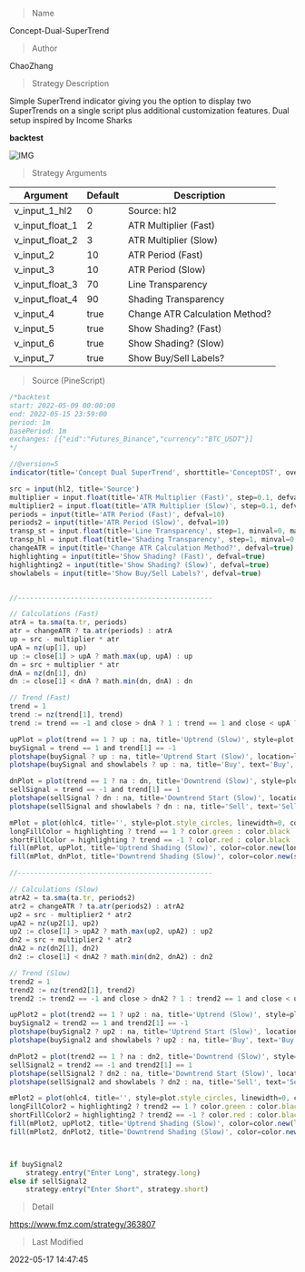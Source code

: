
> Name

Concept-Dual-SuperTrend

> Author

ChaoZhang

> Strategy Description


Simple SuperTrend indicator giving you the option to display two SuperTrends on a single script plus additional customization features. Dual setup inspired by Income Sharks 

**backtest**


 ![IMG](https://www.fmz.com/upload/asset/15d862ed42201678eaf.png) 

> Strategy Arguments



|Argument|Default|Description|
|----|----|----|
|v_input_1_hl2|0|Source: hl2|high|low|open|close|hlc3|hlcc4|ohlc4|
|v_input_float_1|2|ATR Multiplier (Fast)|
|v_input_float_2|3|ATR Multiplier (Slow)|
|v_input_2|10|ATR Period (Fast)|
|v_input_3|10|ATR Period (Slow)|
|v_input_float_3|70|Line Transparency|
|v_input_float_4|90|Shading Transparency|
|v_input_4|true|Change ATR Calculation Method?|
|v_input_5|true|Show Shading? (Fast)|
|v_input_6|true|Show Shading? (Slow)|
|v_input_7|true|Show Buy/Sell Labels?|


> Source (PineScript)

``` javascript
/*backtest
start: 2022-05-09 00:00:00
end: 2022-05-15 23:59:00
period: 1m
basePeriod: 1m
exchanges: [{"eid":"Futures_Binance","currency":"BTC_USDT"}]
*/

//@version=5
indicator(title='Concept Dual SuperTrend', shorttitle='ConceptDST', overlay=true, format=format.price, precision=2, timeframe='')

src = input(hl2, title='Source')
multiplier = input.float(title='ATR Multiplier (Fast)', step=0.1, defval=2)
multiplier2 = input.float(title='ATR Multiplier (Slow)', step=0.1, defval=3)
periods = input(title='ATR Period (Fast)', defval=10)
periods2 = input(title='ATR Period (Slow)', defval=10)
transp_st = input.float(title='Line Transparency', step=1, minval=0, maxval=100, defval=70)
transp_hl = input.float(title='Shading Transparency', step=1, minval=0, maxval=100, defval=90)
changeATR = input(title='Change ATR Calculation Method?', defval=true)
highlighting = input(title='Show Shading? (Fast)', defval=true)
highlighting2 = input(title='Show Shading? (Slow)', defval=true)
showlabels = input(title='Show Buy/Sell Labels?', defval=true)


//------------------------------------------------

// Calculations (Fast)
atrA = ta.sma(ta.tr, periods)
atr = changeATR ? ta.atr(periods) : atrA
up = src - multiplier * atr
upA = nz(up[1], up)
up := close[1] > upA ? math.max(up, upA) : up
dn = src + multiplier * atr
dnA = nz(dn[1], dn)
dn := close[1] < dnA ? math.min(dn, dnA) : dn

// Trend (Fast)
trend = 1
trend := nz(trend[1], trend)
trend := trend == -1 and close > dnA ? 1 : trend == 1 and close < upA ? -1 : trend

upPlot = plot(trend == 1 ? up : na, title='Uptrend (Slow)', style=plot.style_linebr, linewidth=2, color=color.new(color.green, transp_st))
buySignal = trend == 1 and trend[1] == -1
plotshape(buySignal ? up : na, title='Uptrend Start (Slow)', location=location.absolute, style=shape.circle, size=size.tiny, color=color.new(color.green, transp_st))
plotshape(buySignal and showlabels ? up : na, title='Buy', text='Buy', location=location.absolute, style=shape.labelup, size=size.tiny, color=color.new(color.green, 0), textcolor=color.new(color.white, 0))

dnPlot = plot(trend == 1 ? na : dn, title='Downtrend (Slow)', style=plot.style_linebr, linewidth=2, color=color.new(color.red, transp_st))
sellSignal = trend == -1 and trend[1] == 1
plotshape(sellSignal ? dn : na, title='Downtrend Start (Slow)', location=location.absolute, style=shape.circle, size=size.tiny, color=color.new(color.red, transp_st))
plotshape(sellSignal and showlabels ? dn : na, title='Sell', text='Sell', location=location.absolute, style=shape.labeldown, size=size.tiny, color=color.new(color.red, 0), textcolor=color.new(color.white, 0))

mPlot = plot(ohlc4, title='', style=plot.style_circles, linewidth=0, color=na)
longFillColor = highlighting ? trend == 1 ? color.green : color.black : color.black
shortFillColor = highlighting ? trend == -1 ? color.red : color.black : color.black
fill(mPlot, upPlot, title='Uptrend Shading (Slow)', color=color.new(longFillColor, transp_hl))
fill(mPlot, dnPlot, title='Downtrend Shading (Slow)', color=color.new(shortFillColor, transp_hl))

//------------------------------------------------

// Calculations (Slow)
atrA2 = ta.sma(ta.tr, periods2)
atr2 = changeATR ? ta.atr(periods2) : atrA2
up2 = src - multiplier2 * atr2
upA2 = nz(up2[1], up2)
up2 := close[1] > upA2 ? math.max(up2, upA2) : up2
dn2 = src + multiplier2 * atr2
dnA2 = nz(dn2[1], dn2)
dn2 := close[1] < dnA2 ? math.min(dn2, dnA2) : dn2

// Trend (Slow)
trend2 = 1
trend2 := nz(trend2[1], trend2)
trend2 := trend2 == -1 and close > dnA2 ? 1 : trend2 == 1 and close < upA2 ? -1 : trend2

upPlot2 = plot(trend2 == 1 ? up2 : na, title='Uptrend (Slow)', style=plot.style_linebr, linewidth=2, color=color.new(color.green, transp_st))
buySignal2 = trend2 == 1 and trend2[1] == -1
plotshape(buySignal2 ? up2 : na, title='Uptrend Start (Slow)', location=location.absolute, style=shape.circle, size=size.tiny, color=color.new(color.green, transp_st))
plotshape(buySignal2 and showlabels ? up2 : na, title='Buy', text='Buy', location=location.absolute, style=shape.labelup, size=size.tiny, color=color.new(color.green, 0), textcolor=color.new(color.white, 0))

dnPlot2 = plot(trend2 == 1 ? na : dn2, title='Downtrend (Slow)', style=plot.style_linebr, linewidth=2, color=color.new(color.red, transp_st))
sellSignal2 = trend2 == -1 and trend2[1] == 1
plotshape(sellSignal2 ? dn2 : na, title='Downtrend Start (Slow)', location=location.absolute, style=shape.circle, size=size.tiny, color=color.new(color.red, transp_st))
plotshape(sellSignal2 and showlabels ? dn2 : na, title='Sell', text='Sell', location=location.absolute, style=shape.labeldown, size=size.tiny, color=color.new(color.red, 0), textcolor=color.new(color.white, 0))

mPlot2 = plot(ohlc4, title='', style=plot.style_circles, linewidth=0, color=na)
longFillColor2 = highlighting2 ? trend2 == 1 ? color.green : color.black : color.black
shortFillColor2 = highlighting2 ? trend2 == -1 ? color.red : color.black : color.black
fill(mPlot2, upPlot2, title='Uptrend Shading (Slow)', color=color.new(longFillColor2, transp_hl))
fill(mPlot2, dnPlot2, title='Downtrend Shading (Slow)', color=color.new(shortFillColor2, transp_hl))



if buySignal2
    strategy.entry("Enter Long", strategy.long)
else if sellSignal2
    strategy.entry("Enter Short", strategy.short)
```

> Detail

https://www.fmz.com/strategy/363807

> Last Modified

2022-05-17 14:47:45
